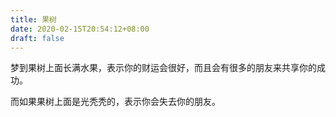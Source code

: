 ```yaml
---
title: 果树
date: 2020-02-15T20:54:12+08:00
draft: false
---
```


梦到果树上面长满水果，表示你的财运会很好，而且会有很多的朋友来共享你的成功。

而如果果树上面是光秃秃的，表示你会失去你的朋友。

